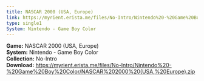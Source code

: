 ```yaml
---
title: NASCAR 2000 (USA, Europe)
link: https://myrient.erista.me/files/No-Intro/Nintendo%20-%20Game%20Boy%20Color/NASCAR%202000%20(USA,%20Europe).zip
type: single1
System: Nintendo - Game Boy Color
---
```

<b>Game:</b> NASCAR 2000 (USA, Europe)<br>
<b>System:</b> Nintendo - Game Boy Color<br>
<b>Collection:</b> No-Intro<br>
<b>Download:</b> https://myrient.erista.me/files/No-Intro/Nintendo%20-%20Game%20Boy%20Color/NASCAR%202000%20(USA,%20Europe).zip